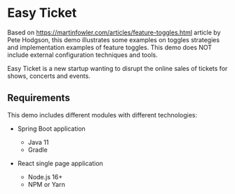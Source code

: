 # Easy Ticket

Based on https://martinfowler.com/articles/feature-toggles.html article by Pete Hodgson, this demo illustrates some examples on toggles strategies and implementation examples of feature toggles. This demo does NOT include external configuration techniques and tools. 

Easy Ticket is a new startup wanting to disrupt the online sales of tickets for shows, concerts and events. 


## Requirements

This demo includes different modules with different technologies: 

* Spring Boot application
  - Java 11
  - Gradle

* React single page application
  - Node.js 16+
  - NPM or Yarn
